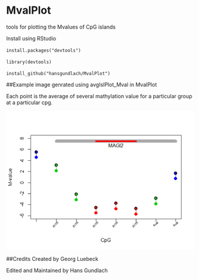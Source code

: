 # MvalPlot
tools for plotting the Mvalues of CpG islands

Install using RStudio

`install.packages("devtools")`

`library(devtools)`

`install_github("hansgundlach/MvalPlot")`

##Example image 
genrated using avgIslPlot_Mval in MvalPlot

Each point is the average of several mathylation value for a particular group at a particular cpg.

![alt tag](https://github.com/hansgundlach/MvalPlot/blob/master/R/Rplot.png)



##Credits
Created by Georg Luebeck 

Edited and Maintained by Hans Gundlach
